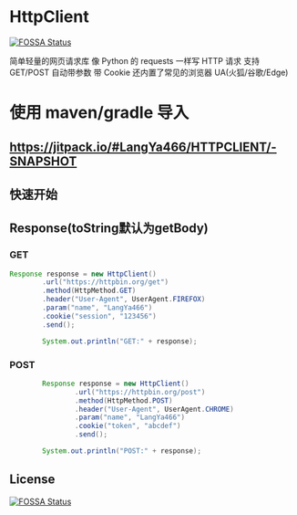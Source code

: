 # HttpClient
[![FOSSA Status](https://app.fossa.com/api/projects/git%2Bgithub.com%2FLangYa466%2FHttpClient.svg?type=shield)](https://app.fossa.com/projects/git%2Bgithub.com%2FLangYa466%2FHttpClient?ref=badge_shield)


简单轻量的网页请求库
像 Python 的 requests 一样写 HTTP 请求
支持 GET/POST 自动带参数 带 Cookie 还内置了常见的浏览器 UA(火狐/谷歌/Edge)


# 使用 maven/gradle 导入
https://jitpack.io/#LangYa466/HTTPCLIENT/-SNAPSHOT
---

## 快速开始

##  Response(toString默认为getBody)
### GET
```java
Response response = new HttpClient()
        .url("https://httpbin.org/get")
        .method(HttpMethod.GET)
        .header("User-Agent", UserAgent.FIREFOX)
        .param("name", "LangYa466")
        .cookie("session", "123456")
        .send();

        System.out.println("GET:" + response);
```

### POST
```java
        Response response = new HttpClient()
                .url("https://httpbin.org/post")
                .method(HttpMethod.POST)
                .header("User-Agent", UserAgent.CHROME)
                .param("name", "LangYa466")
                .cookie("token", "abcdef")
                .send();

        System.out.println("POST:" + response);
```

## License
[![FOSSA Status](https://app.fossa.com/api/projects/git%2Bgithub.com%2FLangYa466%2FHttpClient.svg?type=large)](https://app.fossa.com/projects/git%2Bgithub.com%2FLangYa466%2FHttpClient?ref=badge_large)